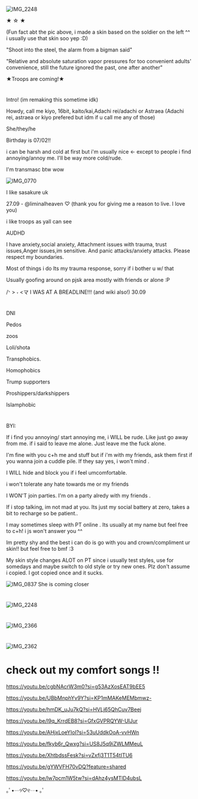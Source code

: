 ![IMG_2248](https://github.com/user-attachments/assets/6949ff89-3041-44b2-a1c7-ea2032bebef3)


★ ☆ ★

(Fun fact abt the pic above, i made a skin based on the soldier on the left ^^ i usually use that skin soo yep :D)


"Shoot into the steel, the alarm from a bigman said"

"Relative and absolute saturation vapor pressures for too convenient adults' convenience, still the future ignored the past, one after another"

★Troops are coming!★

# 

Intro! (im remaking this sometime idk)

Howdy, call me kiyo, 16bit, kaito/kai,Adachi rei/adachi or Astraea (Adachi rei, astraea or kiyo prefered but idm if u call me any of those)

She/they/he

Birthday is 07/02!!

i can be harsh and cold at first but i'm usually nice <- except to people i find annoying/annoy me. I'll be way more cold/rude. 

I'm transmasc btw wow

![IMG_0770](https://github.com/user-attachments/assets/d1b3ad27-e095-4058-a540-62459dcc8111)


I like sasakure uk


27.09 - @liminalheaven ♡ (thank you for giving me a reason to live. I love you)


i like troops as yall can see

AUDHD

I have anxiety,social anxiety, Attachment issues with trauma, trust issues,Anger issues,im sensitive. And panic attacks/anxiety attacks.  Please respect my boundaries.

Most of things i do  Its my trauma response, sorry if i bother u w/ that



Usually goofing around on pjsk area mostly with friends or alone  :P

/ᐠ > ˕ <マ I WAS AT A BREADLINE!!! (and wiki also!) 30.09

# 
DNI


Pedos

zoos

Loli/shota

Transphobics.

Homophobics

Trump supporters

Proshippers/darkshippers

Islamphobic


# 
BYI:


If i find you annoying/ start annoying me, i WILL be rude. Like just go away from me. if i said to leave me alone. Just leave me the fuck alone.


I'm fine with you c+h me and stuff but if i'm with my friends, ask them first if you wanna join a cuddle pile. If they say yes, i won't mind .

I WILL hide and block you if i feel umcomfortable.

i won't tolerate any hate towards me or my friends

I WON'T join parties. I'm on a party alredy with my friends .

If i stop talking, im not mad at you. Its just my social battery at zero, takes a bit to recharge so be patient..


I may sometimes sleep with PT online . Its usually at my name but feel free to c+h! i js won't answer you ^^


Im pretty shy and the best i can do is go with you and crown/compliment ur skin!! but feel free to bmf :3


My skin style changes ALOT on PT since i usually test styles, use for somedays and maybe switch to old style or try new ones. Plz don't assume i copied. I got copied once and it sucks.



![IMG_0837](https://github.com/user-attachments/assets/e204510d-fa4e-4bfe-bfa2-f75cf8a35b67) 
She is coming closer



# 

![IMG_2248](https://github.com/user-attachments/assets/8c546d77-4bc6-448a-945d-26877d44f818)



 #
 
![IMG_2366](https://github.com/user-attachments/assets/1247a444-3de2-472b-a0df-9d713ce9e444)





# 



![IMG_2362](https://github.com/user-attachments/assets/752238a7-e7a4-4d70-896a-9576cda2e122)




# check out my comfort songs !!


https://youtu.be/cgbNAcrW3m0?si=g53AzXosEAT9bEE5


https://youtu.be/UBbMnphYv9Y?si=KP1mMAKeMEMbmwz-


https://youtu.be/hmDK_uJu7kQ?si=HVLj65QhCuv7Beej


https://youtu.be/l9q_KrrdEB8?si=GfxGVPRQYW-UIJur


https://youtu.be/AHjxLoeYIoI?si=53uUddkOoA-vvHWn


https://youtu.be/fkyb6r_Qwxg?si=US8J5q9iZWLMMeuL


https://youtu.be/XhtbdssFesk?si=vZxfj3T1T54tITU6

https://youtu.be/gYWVFH70vDQ?feature=shared

https://youtu.be/lw7pcm1W5tw?si=dAhz4ysMTlD4ubsL

｡ﾟ•┈୨♡୧┈• ｡ﾟ
